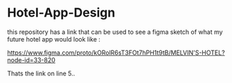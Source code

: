 # Hotel-App-Design
this repository has a link that can be used to see a figma sketch of what my future hotel app would look like :

https://www.figma.com/proto/kORolR6sT3FOt7hPH1t9tB/MELVIN'S-HOTEL?node-id=33-820

Thats the link on line 5..
